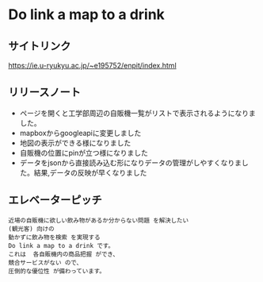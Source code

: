 # Do link a map to a drink

## サイトリンク

https://ie.u-ryukyu.ac.jp/~e195752/enpit/index.html

## リリースノート

- ページを開くと工学部周辺の自販機一覧がリストで表示されるようになりました。
- mapboxからgoogleapiに変更しました
- 地図の表示ができる様になりました
- 自販機の位置にpinが立つ様になりました
- データをjsonから直接読み込む形になりデータの管理がしやすくなりました。結果,データの反映が早くなりました


## エレベーターピッチ

```
近場の自販機に欲しい飲み物があるか分からない問題 を解決したい
(観光客) 向けの
動かずに飲み物を検索 を実現する
Do link a map to a drink です。
これは  各自販機内の商品把握 ができ、
競合サービスがない ので、
圧倒的な優位性 が備わっています。
```

